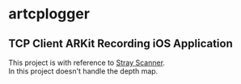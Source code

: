 # artcplogger
TCP Client ARKit Recording iOS Application
---
This project is with reference to [Stray Scanner](https://github.com/strayrobots/scanner).\
In this project doesn't handle the depth map.

